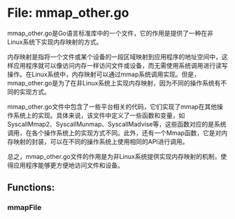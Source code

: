 # File: mmap_other.go

mmap_other.go是Go语言标准库中的一个文件，它的作用是提供了一种在非Linux系统下实现内存映射的方式。

内存映射是指将一个文件或某个设备的一段区域映射到应用程序的地址空间中，这样应用程序就可以像访问内存一样访问文件或设备，而无需使用系统调用进行读写操作。在Linux系统中，内存映射可以通过mmap系统调用实现。但是，mmap_other.go是为了在非Linux系统上实现内存映射，因为不同的操作系统有不同的实现方式。

mmap_other.go文件中包含了一些平台相关的代码，它们实现了mmap在其他操作系统上的实现。具体来说，该文件中定义了一些函数和变量，如SyscallMmap2、SyscallMunmap、SyscallMadvise等，这些函数对应的是系统调用，在各个操作系统上的实现方式不同。此外，还有一个Mmap函数，它是对内存映射的封装，可以在不同的操作系统上使用相同的API进行调用。

总之，mmap_other.go文件的作用是为非Linux系统提供实现内存映射的机制，使得应用程序能够更方便地访问文件和设备。

## Functions:

### mmapFile





